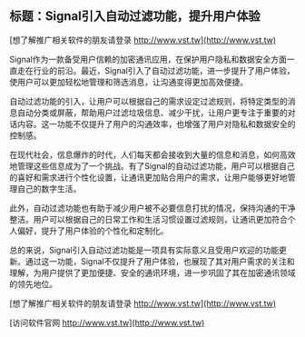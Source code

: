 ## **标题：Signal引入自动过滤功能，提升用户体验**

[想了解推广相关软件的朋友请登录 http://www.vst.tw](http://www.vst.tw)

Signal作为一款备受用户信赖的加密通讯应用，在保护用户隐私和数据安全方面一直走在行业的前沿。最近，Signal引入了自动过滤功能，进一步提升了用户体验，使用户可以更加轻松地管理和筛选消息，让沟通变得更加高效便捷。

自动过滤功能的引入，让用户可以根据自己的需求设定过滤规则，将特定类型的消息自动分类或屏蔽，帮助用户过滤垃圾信息、减少干扰，让用户更专注于重要的对话内容。这一功能不仅提升了用户的沟通效率，也增强了用户对隐私和数据安全的控制感。

在现代社会，信息爆炸的时代，人们每天都会接收到大量的信息和消息，如何高效地管理这些信息成为了一个挑战。有了Signal的自动过滤功能，用户可以根据自己的喜好和需求进行个性化设置，让通讯更加贴合用户的需求，让用户能够更好地管理自己的数字生活。

此外，自动过滤功能也有助于减少用户被不必要信息打扰的情况，保持沟通的干净整洁。用户可以根据自己的日常工作和生活习惯设置过滤规则，让通讯更加符合个人偏好，提升了用户体验的个性化和定制化。

总的来说，Signal引入自动过滤功能是一项具有实际意义且受用户欢迎的功能更新。通过这一功能，Signal不仅提升了用户体验，也展现了其对用户需求的关注和理解，为用户提供了更加便捷、安全的通讯环境，进一步巩固了其在加密通讯领域的领先地位。

[想了解推广相关软件的朋友请登录 http://www.vst.tw](http://www.vst.tw)


[访问软件官网 http://www.vst.tw](http://www.vst.tw)
